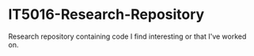 # IT5016-Research-Repository
Research repository containing code I find interesting or that I've worked on. 

